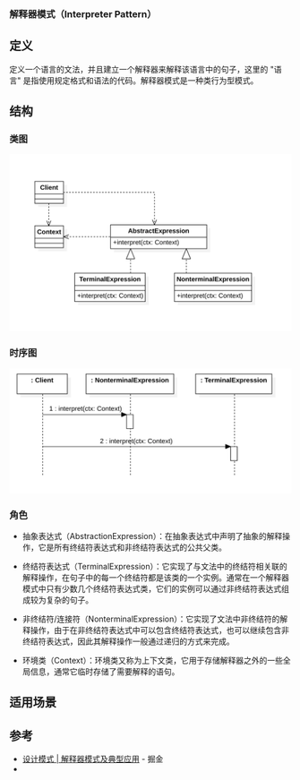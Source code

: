 ### 解释器模式（Interpreter Pattern）

## 定义

定义一个语言的文法，并且建立一个解释器来解释该语言中的句子，这里的 "语言" 是指使用规定格式和语法的代码。解释器模式是一种类行为型模式。

## 结构

### 类图

<img src="./image-20200718155408165.png" alt="image-20200718155408165" style="zoom:50%;" />

### 时序图

<img src="./image-20200718155505262.png" alt="image-20200718155505262" style="zoom:50%;" />

### 角色

- 抽象表达式（AbstractionExpression）：在抽象表达式中声明了抽象的解释操作，它是所有终结符表达式和非终结符表达式的公共父类。

- 终结符表达式（TerminalExpression）：它实现了与文法中的终结符相关联的解释操作，在句子中的每一个终结符都是该类的一个实例。通常在一个解释器模式中只有少数几个终结符表达式类，它们的实例可以通过非终结符表达式组成较为复杂的句子。

- 非终结符/连接符（NonterminalExpression）：它实现了文法中非终结符的解释操作，由于在非终结符表达式中可以包含终结符表达式，也可以继续包含非终结符表达式，因此其解释操作一般通过递归的方式来完成。

- 环境类（Context）：环境类又称为上下文类，它用于存储解释器之外的一些全局信息，通常它临时存储了需要解释的语句。



## 适用场景

## 参考

- [设计模式 | 解释器模式及典型应用](https://juejin.im/post/5c3afc586fb9a049a979f01e#heading-7) - 掘金
- 